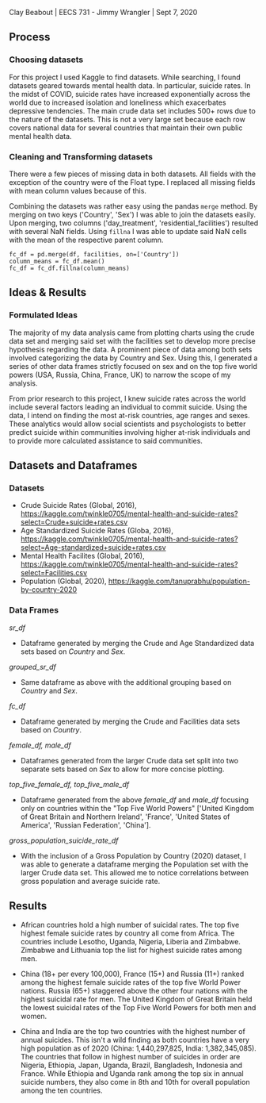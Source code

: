 Clay Beabout | EECS 731 - Jimmy Wrangler | Sept 7, 2020

## Process

### Choosing datasets
For this project I used Kaggle to find datasets. While searching, I found datasets geared towards mental health data. In particular, suicide rates. In the midst of COVID, suicide rates have increased exponentially across the world due to increased isolation and loneliness which exacerbates depressive tendencies. The main crude data set includes 500+ rows due to the nature of the datasets. This is not a very large set because each row covers national data for several countries that maintain their own public mental health data. 

### Cleaning and Transforming datasets
There were a few pieces of missing data in both datasets. All fields with the exception of the country were of the Float type. I replaced all missing fields with mean column values because of this. 

Combining the datasets was rather easy using the pandas `merge` method. By merging on two keys ('Country', 'Sex') I was able to join the datasets easily. Upon merging, two columns ('day_treatment', 'residential_facilities') resulted with several NaN fields. Using `fillna` I was able to update said NaN cells with the mean of the respective parent column.

```
fc_df = pd.merge(df, facilities, on=['Country'])
column_means = fc_df.mean()
fc_df = fc_df.fillna(column_means)
```

## Ideas & Results

### Formulated Ideas 

The majority of my data analysis came from plotting charts using the crude data set and merging said set with the facilities set to develop more precise hypothesis regarding the data. A prominent piece of data among both sets involved categorizing the data by Country and Sex. Using this, I generated a series of other data frames strictly focused on sex and on the top five world powers (USA, Russia, China, France, UK) to narrow the scope of my analysis. 

From prior research to this project, I knew suicide rates across the world include several factors leading an individual to commit suicide. Using the data, I intend on finding the most at-risk countries, age ranges and sexes. These analytics would allow social scientists and psychologists to better predict suicide within communities involving higher at-risk individuals and to provide more calculated assistance to said communities.

## Datasets and Dataframes

### Datasets
- Crude Suicide Rates (Global, 2016), https://kaggle.com/twinkle0705/mental-health-and-suicide-rates?select=Crude+suicide+rates.csv
- Age Standardized Suicide Rates (Globa, 2016), https://kaggle.com/twinkle0705/mental-health-and-suicide-rates?select=Age-standardized+suicide+rates.csv
- Mental Health Facilites (Global, 2016), https://kaggle.com/twinkle0705/mental-health-and-suicide-rates?select=Facilities.csv 
- Population (Global, 2020), https://kaggle.com/tanuprabhu/population-by-country-2020

### Data Frames

*sr_df*
- Dataframe generated by merging the Crude and Age Standardized data sets based on _Country_ and _Sex_. 

*grouped_sr_df*
- Same dataframe as above with the additional grouping based on _Country_ and _Sex_. 

*fc_df*
- Dataframe generated by merging the Crude and Facilities data sets based on _Country_.

*female_df, male_df*
- Dataframes generated from the larger Crude data set split into two separate sets based on _Sex_ to allow for more concise plotting.

*top_five_female_df, top_five_male_df*
- Dataframe generated from the above *female_df* and *male_df* focusing only on countries within the "Top Five World Powers" ['United Kingdom of Great Britain and Northern Ireland', 'France', 'United States of America', 'Russian Federation', 'China'].

*gross_population_suicide_rate_df*
- With the inclusion of a Gross Population by Country (2020) dataset, I was able to generate a dataframe merging the Population set with the larger Crude data set. This allowed me to notice correlations between gross population and average suicide rate.

## Results 

- African countries hold a high number of suicidal rates. The top five highest female suicide rates by country all come from Africa. The countries include Lesotho, Uganda, Nigeria, Liberia and Zimbabwe. Zimbabwe and Lithuania top the list for highest suicide rates among men.

- China (18+ per every 100,000), France (15+) and Russia (11+) ranked among the highest female suicide rates of the top five World Power nations. Russia (65+) staggered above the other four nations with the highest suicidal rate for men. The United Kingdom of Great Britain held the lowest suicidal rates of the Top Five World Powers for both men and women. 

- China and India are the top two countries with the highest number of annual suicides. This isn't a wild finding as both countries have a very high population as of 2020 (China: 1,440,297,825, India: 1,382,345,085). The countries that follow in highest number of suicides in order are Nigeria, Ethiopia, Japan, Uganda, Brazil, Bangladesh, Indonesia and France. While Ethiopia and Uganda rank among the top six in annual suicide numbers, they also come in 8th and 10th for overall population among the ten countries. 

